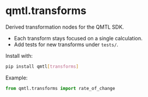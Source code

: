 # qmtl.transforms

Derived transformation nodes for the QMTL SDK.

- Each transform stays focused on a single calculation.
- Add tests for new transforms under `tests/`.

Install with:

```bash
pip install qmtl[transforms]
```

Example:

```python
from qmtl.transforms import rate_of_change
```
